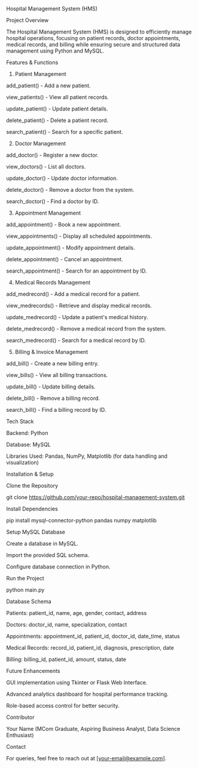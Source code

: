 Hospital Management System (HMS)

Project Overview

The Hospital Management System (HMS) is designed to efficiently manage hospital operations, focusing on patient records, doctor appointments, medical records, and billing while ensuring secure and structured data management using Python and MySQL.

Features & Functions

1. Patient Management

add_patient() - Add a new patient.

view_patients() - View all patient records.

update_patient() - Update patient details.

delete_patient() - Delete a patient record.

search_patient() - Search for a specific patient.

2. Doctor Management

add_doctor() - Register a new doctor.

view_doctors() - List all doctors.

update_doctor() - Update doctor information.

delete_doctor() - Remove a doctor from the system.

search_doctor() - Find a doctor by ID.

3. Appointment Management

add_appointment() - Book a new appointment.

view_appointments() - Display all scheduled appointments.

update_appointment() - Modify appointment details.

delete_appointment() - Cancel an appointment.

search_appointment() - Search for an appointment by ID.

4. Medical Records Management

add_medrecord() - Add a medical record for a patient.

view_medrecords() - Retrieve and display medical records.

update_medrecord() - Update a patient's medical history.

delete_medrecord() - Remove a medical record from the system.

search_medrecord() - Search for a medical record by ID.

5. Billing & Invoice Management

add_bill() - Create a new billing entry.

view_bills() - View all billing transactions.

update_bill() - Update billing details.

delete_bill() - Remove a billing record.

search_bill() - Find a billing record by ID.

Tech Stack

Backend: Python

Database: MySQL

Libraries Used: Pandas, NumPy, Matplotlib (for data handling and visualization)

Installation & Setup

Clone the Repository

git clone https://github.com/your-repo/hospital-management-system.git

Install Dependencies

pip install mysql-connector-python pandas numpy matplotlib

Setup MySQL Database

Create a database in MySQL.

Import the provided SQL schema.

Configure database connection in Python.

Run the Project

python main.py

Database Schema

Patients: patient_id, name, age, gender, contact, address

Doctors: doctor_id, name, specialization, contact

Appointments: appointment_id, patient_id, doctor_id, date_time, status

Medical Records: record_id, patient_id, diagnosis, prescription, date

Billing: billing_id, patient_id, amount, status, date

Future Enhancements

GUI implementation using Tkinter or Flask Web Interface.

Advanced analytics dashboard for hospital performance tracking.

Role-based access control for better security.

Contributor

Your Name (MCom Graduate, Aspiring Business Analyst, Data Science Enthusiast)

Contact

For queries, feel free to reach out at [your-email@example.com].
